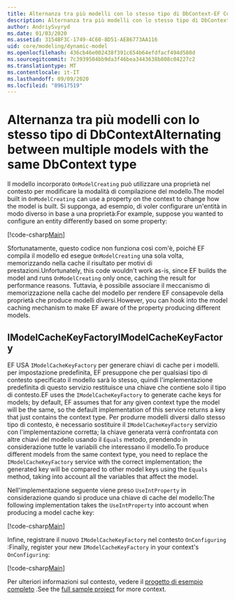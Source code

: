 ```yaml
---
title: Alternanza tra più modelli con lo stesso tipo di DbContext-EF Core
description: Alternanza tra più modelli con lo stesso tipo di DbContext usando Entity Framework Core
author: AndriySvyryd
ms.date: 01/03/2020
ms.assetid: 3154BF3C-1749-4C60-8D51-AE86773AA116
uid: core/modeling/dynamic-model
ms.openlocfilehash: 436cb46e002438f391c654b64efdfacf494d580d
ms.sourcegitcommit: 7c3939504bb9da3f46bea3443638b808c04227c2
ms.translationtype: MT
ms.contentlocale: it-IT
ms.lasthandoff: 09/09/2020
ms.locfileid: "89617519"
---
```

# <a name="alternating-between-multiple-models-with-the-same-dbcontext-type"></a><span data-ttu-id="7f49d-103">Alternanza tra più modelli con lo stesso tipo di DbContext</span><span class="sxs-lookup"><span data-stu-id="7f49d-103">Alternating between multiple models with the same DbContext type</span></span>

<span data-ttu-id="7f49d-104">Il modello incorporato `OnModelCreating` può utilizzare una proprietà nel contesto per modificare la modalità di compilazione del modello.</span><span class="sxs-lookup"><span data-stu-id="7f49d-104">The model built in `OnModelCreating` can use a property on the context to change how the model is built.</span></span> <span data-ttu-id="7f49d-105">Si supponga, ad esempio, di voler configurare un'entità in modo diverso in base a una proprietà:</span><span class="sxs-lookup"><span data-stu-id="7f49d-105">For example, suppose you wanted to configure an entity differently based on some property:</span></span>

[!code-csharp[Main](../../../samples/core/Modeling/DynamicModel/DynamicContext.cs?name=OnModelCreating)]

<span data-ttu-id="7f49d-106">Sfortunatamente, questo codice non funziona così com'è, poiché EF compila il modello ed esegue `OnModelCreating` una sola volta, memorizzando nella cache il risultato per motivi di prestazioni.</span><span class="sxs-lookup"><span data-stu-id="7f49d-106">Unfortunately, this code wouldn't work as-is, since EF builds the model and runs `OnModelCreating` only once, caching the result for performance reasons.</span></span> <span data-ttu-id="7f49d-107">Tuttavia, è possibile associare il meccanismo di memorizzazione nella cache del modello per rendere EF consapevole della proprietà che produce modelli diversi.</span><span class="sxs-lookup"><span data-stu-id="7f49d-107">However, you can hook into the model caching mechanism to make EF aware of the property producing different models.</span></span>

## <a name="imodelcachekeyfactory"></a><span data-ttu-id="7f49d-108">IModelCacheKeyFactory</span><span class="sxs-lookup"><span data-stu-id="7f49d-108">IModelCacheKeyFactory</span></span>

<span data-ttu-id="7f49d-109">EF USA `IModelCacheKeyFactory` per generare chiavi di cache per i modelli. per impostazione predefinita, EF presuppone che per qualsiasi tipo di contesto specificato il modello sarà lo stesso, quindi l'implementazione predefinita di questo servizio restituisce una chiave che contiene solo il tipo di contesto.</span><span class="sxs-lookup"><span data-stu-id="7f49d-109">EF uses the `IModelCacheKeyFactory` to generate cache keys for models; by default, EF assumes that for any given context type the model will be the same, so the default implementation of this service returns a key that just contains the context type.</span></span> <span data-ttu-id="7f49d-110">Per produrre modelli diversi dallo stesso tipo di contesto, è necessario sostituire il `IModelCacheKeyFactory` servizio con l'implementazione corretta; la chiave generata verrà confrontata con altre chiavi del modello usando il `Equals` metodo, prendendo in considerazione tutte le variabili che interessano il modello.</span><span class="sxs-lookup"><span data-stu-id="7f49d-110">To produce different models from the same context type, you need to replace the `IModelCacheKeyFactory` service with the correct implementation; the generated key will be compared to other model keys using the `Equals` method, taking into account all the variables that affect the model.</span></span>

<span data-ttu-id="7f49d-111">Nell'implementazione seguente viene preso `UseIntProperty` in considerazione quando si produce una chiave di cache del modello:</span><span class="sxs-lookup"><span data-stu-id="7f49d-111">The following implementation takes the `UseIntProperty` into account when producing a model cache key:</span></span>

[!code-csharp[Main](../../../samples/core/Modeling/DynamicModel/DynamicModelCacheKeyFactory.cs?name=DynamicModel)]

<span data-ttu-id="7f49d-112">Infine, registrare il nuovo `IModelCacheKeyFactory` nel contesto `OnConfiguring` :</span><span class="sxs-lookup"><span data-stu-id="7f49d-112">Finally, register your new `IModelCacheKeyFactory` in your context's `OnConfiguring`:</span></span>

[!code-csharp[Main](../../../samples/core/Modeling/DynamicModel/DynamicContext.cs?name=OnConfiguring)]

<span data-ttu-id="7f49d-113">Per ulteriori informazioni sul contesto, vedere il [progetto di esempio completo](https://github.com/dotnet/EntityFramework.Docs/tree/master/samples/core/Modeling/DynamicModel) .</span><span class="sxs-lookup"><span data-stu-id="7f49d-113">See the [full sample project](https://github.com/dotnet/EntityFramework.Docs/tree/master/samples/core/Modeling/DynamicModel) for more context.</span></span>
